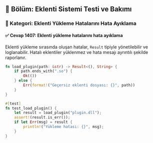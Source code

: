 ## 📘 Bölüm: Eklenti Sistemi Testi ve Bakımı  
### 🔹 Kategori: Eklenti Yükleme Hatalarını Hata Ayıklama  
#### ✅ Cevap 1407: Eklenti yükleme hatalarını hata ayıklama

Eklenti yükleme sırasında oluşan hatalar, `Result` tipiyle yönetilebilir ve loglanabilir. Hatalı eklentiler yüklenmez ve hata mesajı ayrıntılı şekilde raporlanır.

```rust
fn load_plugin(path: &str) -> Result<(), String> {
    if path.ends_with(".so") {
        Ok(())
    } else {
        Err(format!("Geçersiz eklenti dosyası: {}", path))
    }
}

#[test]
fn test_load_plugin() {
    let result = load_plugin("plugin.dll");
    assert!(result.is_err());
    if let Err(msg) = result {
        println!("Yükleme hatası: {}", msg);
    }
}
```
